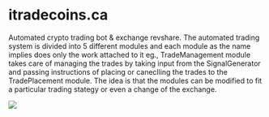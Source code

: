 # itradecoins.ca
Automated crypto trading bot  &amp; exchange revshare. The automated trading
system is divided into 5 different modules and each module as the name implies
does only the work attached to it eg., TradeManagement module takes care of
managing the trades by taking input from the SignalGenerator and passing
instructions of placing or caneclling the trades to the TradePlacement module.
The idea is that the modules can be modified to fit a particular trading stategy
or even a change of the exchange.
 
[![](https://mermaid.ink/img/eyJjb2RlIjoiZ3JhcGggVERcbiAgQVtEYXRhUGlwZXNdIC0tPnxDb25uZWN0b3J8IEIoU2lnbmFsR2VuZXJhdG9yKVxuICBCIC0tPnxDb25uZWN0b3J8IEMoVHJhZGVNYW5hZ2VtZW50KVxuICBDIC0tPnxDb25uZWN0b3J8IEQoVHJhZGVQbGFjZW1lbnQpXG4gIEQgLS0-fEZlZWRiYWNrQ29ubmVjdG9yfCBDXG4gIEQgLS0-fENvbm5lY3RvcnwgRShMb2dnZXIpXG5cdFx0IiwibWVybWFpZCI6eyJ0aGVtZSI6ImRlZmF1bHQifSwidXBkYXRlRWRpdG9yIjpmYWxzZX0)](https://mermaid-js.github.io/mermaid-live-editor/#/edit/eyJjb2RlIjoiZ3JhcGggVERcbiAgQVtEYXRhUGlwZXNdIC0tPnxDb25uZWN0b3J8IEIoU2lnbmFsR2VuZXJhdG9yKVxuICBCIC0tPnxDb25uZWN0b3J8IEMoVHJhZGVNYW5hZ2VtZW50KVxuICBDIC0tPnxDb25uZWN0b3J8IEQoVHJhZGVQbGFjZW1lbnQpXG4gIEQgLS0-fEZlZWRiYWNrQ29ubmVjdG9yfCBDXG4gIEQgLS0-fENvbm5lY3RvcnwgRShMb2dnZXIpXG5cdFx0IiwibWVybWFpZCI6eyJ0aGVtZSI6ImRlZmF1bHQifSwidXBkYXRlRWRpdG9yIjpmYWxzZX0)


